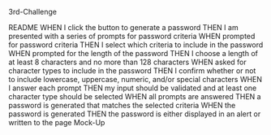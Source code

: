 3rd-Challenge

README WHEN I click the button to generate a password THEN I am presented with a series of prompts for password criteria WHEN prompted for password criteria THEN I select which criteria to include in the password WHEN prompted for the length of the password THEN I choose a length of at least 8 characters and no more than 128 characters WHEN asked for character types to include in the password THEN I confirm whether or not to include lowercase, uppercase, numeric, and/or special characters WHEN I answer each prompt THEN my input should be validated and at least one character type should be selected WHEN all prompts are answered THEN a password is generated that matches the selected criteria WHEN the password is generated THEN the password is either displayed in an alert or written to the page Mock-Up


